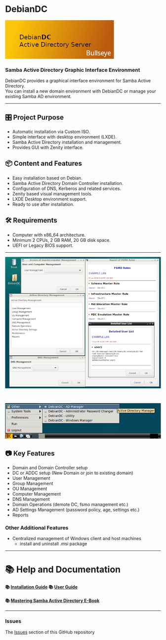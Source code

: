 # DebianDC

![alt text](docs/DebianDC-UserGuide/screenshots/DebianDC_Bullseye_Logo.png "DebianDC Bullseye Logo")

### Samba Active Directory Graphic Interface Environment<br>
DebianDC provides a graphical interface environment for Samba Active Directory.<br>
You can install a new domain environment with DebianDC or manage your existing Samba AD environment.<br>

---

## 🎛️ Project Purpose
- Automatic installation via Custom ISO.
- Simple interface with desktop environment (LXDE).
- Samba Active Directory installation and management.
- Provides GUI with Zenity interface.

## 📦 Content and Features
- Easy installation based on Debian.
- Samba Active Directory Domain Controller installation.
- Configuration of DNS, Kerberos and related services.
- Zenity based visual management tools.
- LXDE Desktop environment support.
- Ready to use after installation.

## 🛠️ Requirements
- Computer with x86_64 architecture.
- Minimum 2 CPUs, 2 GB RAM, 20 GB disk space.
- UEFI or Legacy BIOS support.

---

![alt text](docs/DebianDC-UserGuide/screenshots/DebianDC-Screenshot.png "DebianDC_Desktop")

<br>

![alt text](docs/DebianDC-UserGuide/screenshots/DebianDC-StartMenu.png "DebianDC StartMenu")


## 📷 Key Features
- Domain and Domain Controller setup
- DC or ADDC setup (New Domain or join to existing domain)
- User Management
- Group Management
- OU Management
- Computer Management
- DNS Management
- Domain Operations (demote DC, fsmo management etc.)
- AD Settings Management (password policy, age, settings etc.)
- Reports
### Other Additional Features
- Centralized management of Windows client and host machines
    - install and uninstall .msi package

---

# 📚 Help and Documentation

#### 📚 [Installation Guide](https://github.com/eesmer/DebianDC/blob/master/docs/DebianDC-UserGuide/installation/installation.md)  📚 [User Guide](https://github.com/eesmer/DebianDC/blob/master/docs/DebianDC-UserGuide/DebianDC-UserGuide.md)
#### 📚 [Mastering Samba Active Directory E-Book](https://github.com/eesmer/Mastering-SambaActiveDirectory)

---

### Issues
The [Issues](https://github.com/eesmer/DebianDC/issues) section of this GitHub repository
